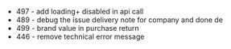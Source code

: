 - 497 - add loading+ disabled in api call 
- 489 - debug the issue delivery note for company  and done de
- 499 - brand value in purchase return 
- 446 - remove technical error message 


